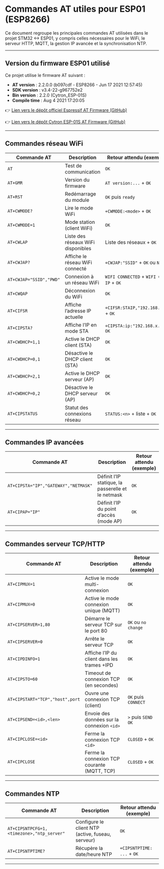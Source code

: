 # Commandes AT utiles pour ESP01 (ESP8266)

Ce document regroupe les principales commandes AT utilisées dans le projet STM32 <-> ESP01, y compris celles nécessaires pour le WiFi, le serveur HTTP, MQTT, la gestion IP avancée et la synchronisation NTP.

---

## Version du firmware ESP01 utilisé

Ce projet utilise le firmware AT suivant :

- **AT version** : 2.2.0.0 (b097cdf - ESP8266 - Jun 17 2021 12:57:45)
- **SDK version** : v3.4-22-g967752e2
- **Bin version** : 2.2.0 (Cytron_ESP-01S)
- **Compile time** : Aug  4 2021 17:20:05

👉 [Lien vers le dépôt officiel Espressif AT Firmware (GitHub)](https://github.com/espressif/ESP8266_AT)

👉 [Lien vers le dépôt Cytron ESP-01S AT Firmware (GitHub)](https://github.com/CytronTechnologies/esp8266-at)

---

## Commandes réseau WiFi

| Commande AT                        | Description                                      | Retour attendu (exemple)                |
|-------------------------------------|--------------------------------------------------|-----------------------------------------|
| `AT`                               | Test de communication                            | `OK`                                    |
| `AT+GMR`                           | Version du firmware                              | `AT version:...` + `OK`                 |
| `AT+RST`                           | Redémarrage du module                            | `OK` puis `ready`                       |
| `AT+CWMODE?`                       | Lire le mode WiFi                                | `+CWMODE:<mode>` + `OK`                 |
| `AT+CWMODE=1`                      | Mode station (client WiFi)                       | `OK`                                    |
| `AT+CWLAP`                         | Liste des réseaux WiFi disponibles               | Liste des réseaux + `OK`                |
| `AT+CWJAP?`                        | Affiche le réseau WiFi connecté                  | `+CWJAP:"SSID"` + `OK` ou `No AP`       |
| `AT+CWJAP="SSID","PWD"`            | Connexion à un réseau WiFi                       | `WIFI CONNECTED` + `WIFI GOT IP` + `OK` |
| `AT+CWQAP`                         | Déconnexion du WiFi                              | `OK`                                    |
| `AT+CIFSR`                         | Affiche l’adresse IP actuelle                    | `+CIFSR:STAIP,"192.168.x.x"` + `OK`     |
| `AT+CIPSTA?`                       | Affiche l’IP en mode STA                         | `+CIPSTA:ip:"192.168.x.x"` + `OK`       |
| `AT+CWDHCP=1,1`                    | Active le DHCP client (STA)                      | `OK`                                    |
| `AT+CWDHCP=0,1`                    | Désactive le DHCP client (STA)                   | `OK`                                    |
| `AT+CWDHCP=2,1`                    | Active le DHCP serveur (AP)                      | `OK`                                    |
| `AT+CWDHCP=0,2`                    | Désactive le DHCP serveur (AP)                   | `OK`                                    |
| `AT+CIPSTATUS`                     | Statut des connexions réseau                     | `STATUS:<n>` + liste + `OK`             |

---

## Commandes IP avancées

| Commande AT                                 | Description                                         | Retour attendu (exemple)                |
|----------------------------------------------|-----------------------------------------------------|-----------------------------------------|
| `AT+CIPSTA="IP","GATEWAY","NETMASK"`        | Définit l’IP statique, la passerelle et le netmask  | `OK`                                    |
| `AT+CIPAP="IP"`                             | Définit l’IP du point d’accès (mode AP)             | `OK`                                    |

---

## Commandes serveur TCP/HTTP

| Commande AT                        | Description                                      | Retour attendu (exemple)                |
|-------------------------------------|--------------------------------------------------|-----------------------------------------|
| `AT+CIPMUX=1`                      | Active le mode multi-connexion                   | `OK`                                    |
| `AT+CIPMUX=0`                      | Active le mode connexion unique (MQTT)           | `OK`                                    |
| `AT+CIPSERVER=1,80`                | Démarre le serveur TCP sur le port 80            | `OK` ou `no change`                     |
| `AT+CIPSERVER=0`                   | Arrête le serveur TCP                            | `OK`                                    |
| `AT+CIPDINFO=1`                    | Affiche l’IP du client dans les trames +IPD      | `OK`                                    |
| `AT+CIPSTO=60`                     | Timeout de connexion TCP (en secondes)           | `OK`                                    |
| `AT+CIPSTART="TCP","host",port`    | Ouvre une connexion TCP (client)                 | `OK` puis `CONNECT`                     |
| `AT+CIPSEND=<id>,<len>`            | Envoie des données sur la connexion `<id>`       | `>` puis `SEND OK`                      |
| `AT+CIPCLOSE=<id>`                 | Ferme la connexion TCP `<id>`                    | `CLOSED` + `OK`                         |
| `AT+CIPCLOSE`                      | Ferme la connexion TCP courante (MQTT, TCP)      | `CLOSED` + `OK`                         |

---

## Commandes NTP

| Commande AT                                 | Description                                         | Retour attendu (exemple)                |
|----------------------------------------------|-----------------------------------------------------|-----------------------------------------|
| `AT+CIPSNTPCFG=1,<timezone>,"ntp_server"`   | Configure le client NTP (active, fuseau, serveur)   | `OK`                                    |
| `AT+CIPSNTPTIME?`                           | Récupère la date/heure NTP                          | `+CIPSNTPTIME: ...` + `OK`              |

---
